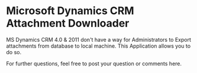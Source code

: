 # Microsoft Dynamics CRM Attachment Downloader
MS Dynamics CRM 4.0 & 2011 don't have a way for Administrators to Export attachments from database to local machine. This Application allows you to do so.

For further questions, feel free to post your question or comments here.
